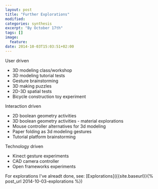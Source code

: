 ```yaml
---
layout: post
title: "Further Explorations"
modified:
categories: synthesis
excerpt: "By October 17th"
tags: []
image:
  feature:
date: 2014-10-03T15:03:51+02:00
---
```


User driven

- 3D modeling class/workshop
- 3D modeling tutorial tests 
- Gesture brainstorming
- 3D making puzzles
- 2D-3D spatial tests
- Bicycle construction toy experiment
 
Interaction driven

- 2D boolean geometry activities
- 3D boolean geometry activities - material explorations
- Mouse controller alternatives for 3d modeling
- Paper folding as 3d modeling gestures
- Tutorial platform brainstorming

Technology driven

- Kinect gesture experiments
- CAD camera controller
- Open frameworks experiments


For explorations I've alreadt done, see: [Explorations]({{site.baseurl}}{% post_url 2014-10-03-explorations %})